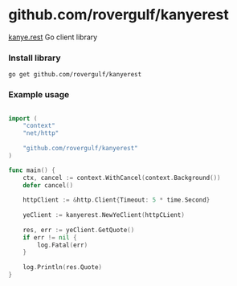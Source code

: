 # github.com/rovergulf/kanyerest

[kanye.rest](https://kanye.rest) Go client library

### Install library
```shell
go get github.com/rovergulf/kanyerest
```

### Example usage
```go

import (
	"context"
	"net/http"
	
	"github.com/rovergulf/kanyerest"
)

func main() {
	ctx, cancel := context.WithCancel(context.Background())
	defer cancel()
	
	httpClient := &http.Client{Timeout: 5 * time.Second}
	
	yeClient := kanyerest.NewYeClient(httpCLient)
	
	res, err := yeClient.GetQuote()
	if err != nil {
		log.Fatal(err)
	}
	
	log.Println(res.Quote)
}

```
